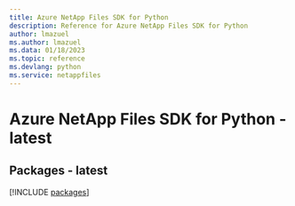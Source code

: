```yaml
---
title: Azure NetApp Files SDK for Python
description: Reference for Azure NetApp Files SDK for Python
author: lmazuel
ms.author: lmazuel
ms.data: 01/18/2023
ms.topic: reference
ms.devlang: python
ms.service: netappfiles
---
```

# Azure NetApp Files SDK for Python - latest
## Packages - latest
[!INCLUDE [packages](netapp-files-index.md)]